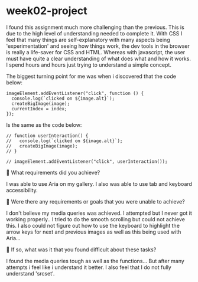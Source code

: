 # week02-project

I found this assignment much more challenging than the previous. This is due to the high level of understanding needed to complete it. With CSS I feel that many things are self-explanatory with many aspects being 'experimentation' and seeing how things work, the dev tools in the browser is really a life-saver for CSS and HTML.
Whereas with javascript, the user must have quite a clear understanding of what does what and how it works.
I spend hours and hours just trying to understand a simple concept.

The biggest turning point for me was when i discovered that the code below:

    imageElement.addEventListener("click", function () {
      console.log(`clicked on ${image.alt}`);
      createBigImage(image);
      currentIndex = index;
    });

Is the same as the code below:

    // function userInteraction() {
    //   console.log(`clicked on ${image.alt}`);
    //   createBigImage(image);
    // }

    // imageElement.addEventListener("click", userInteraction());

🎯 What requirements did you achieve?

I was able to use Aria on my gallery. I also was able to use tab and keyboard accessibility.

🎯 Were there any requirements or goals that you were unable to achieve?

I don't believe my media queries was achieved. I attempted but I never got it working properly..
I tried to do the smooth scrolling but could not achieve this. I also could not figure out how to use the keyboard to highlight the arrow keys for next and previous images as well as this being used with Aria...

🎯 If so, what was it that you found difficult about these tasks?

I found the media queries tough as well as the functions... But after many attempts i feel like i understand it better. I also feel that I do not fully understand 'srcset'.
